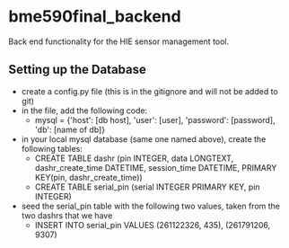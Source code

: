 # bme590final_backend
Back end functionality for the HIE sensor management tool.
## Setting up the Database
* create a config.py file (this is in the gitignore and will not be added to git)
* in the file, add the following code:
  * mysql = {'host': [db host],
         'user': [user],
         'password': [password],
         'db': [name of db]}
* in your local mysql database (same one named above), create the following tables:
  * CREATE TABLE dashr (pin INTEGER, data LONGTEXT, dashr_create_time DATETIME, session_time DATETIME, PRIMARY KEY(pin, dashr_create_time))
  * CREATE TABLE serial_pin (serial INTEGER PRIMARY KEY, pin INTEGER)
* seed the serial_pin table with the following two values, taken from the two dashrs that we have
  * INSERT INTO serial_pin VALUES (261122326, 435), (261791206, 9307)

